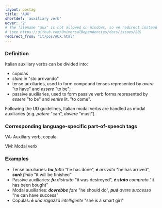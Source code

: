 ```yaml
---
layout: postag
title: 'AUX'
shortdef: 'auxiliary verb'
udver: '2'
# The filename "aux" is not allowed on Windows, so we redirect instead
# (see https://github.com/UniversalDependencies/docs/issues/20)
redirect_from: "it/pos/AUX.html"
---
```


### Definition

Italian auxiliary verbs can be divided into:
- copulas
- _stare_ in "sto arrivando"
- tense auxiliaries, used to form compound tenses represented by _avere_ "to have" and _essere_ "to be";
- passive auxiliaries, used to form passive verb forms represented by _essere_ "to be" and _venire_ lit. "to come".

Following the UD guidelines, Italian modal verbs are handled as modal auxiliaries (e.g. _potere_ "can", _dovere_ "must").

### Corresponding language-specific part-of-speech tags

VA: Auxiliary verb, copula

VM: Modal verb

### Examples

- Tense auxiliaries: _<b>ha</b> fatto_ "he has done", _<b>è</b> arrivato_ "he has arrived", _<b>sarà</b> finito_ "it will be finished"
- Passive auxiliaries: _<b>fu</b> distrutto_ "it was destroyed", _<b>è stato</b> comprato_ "it has been bought"
- Modal auxiliaries: _<b>dovrebbe</b> fare_ "he should do", _<b>può</b> avere successo_ "he can have success"
- Copulas: _<b>è</b> una ragazza intelligente_ "she is a smart girl"
<!-- Interlanguage links updated Po lis 14 15:34:30 CET 2022 -->
